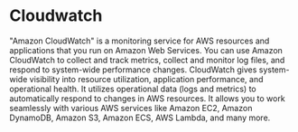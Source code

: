 # Cloudwatch

"Amazon CloudWatch" is a monitoring service for AWS resources and applications that you run on Amazon Web Services. You can use Amazon CloudWatch to collect and track metrics, collect and monitor log files, and respond to system-wide performance changes. CloudWatch gives system-wide visibility into resource utilization, application performance, and operational health. It utilizes operational data (logs and metrics) to automatically respond to changes in AWS resources. It allows you to work seamlessly with various AWS services like Amazon EC2, Amazon DynamoDB, Amazon S3, Amazon ECS, AWS Lambda, and many more.